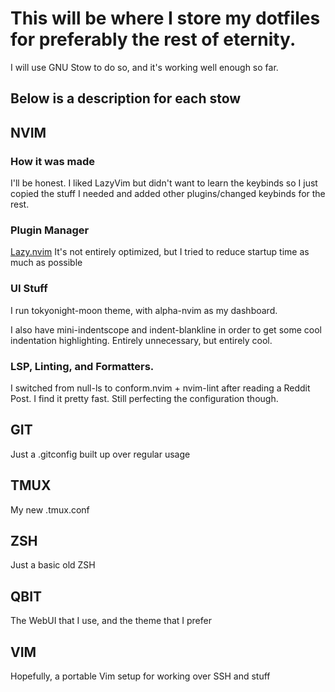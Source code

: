 # This will be where I store my dotfiles for preferably the rest of eternity.

I will use GNU Stow to do so, and it's working well enough so far.

## Below is a description for each stow

## NVIM

### How it was made

I'll be honest. I liked LazyVim but didn't want to learn the keybinds so I just copied the stuff I needed and added other plugins/changed keybinds for the rest.

### Plugin Manager

[Lazy.nvim](https://github.com/folke/lazy.nvim)
It's not entirely optimized, but I tried to reduce startup time as much as possible

### UI Stuff

I run tokyonight-moon theme, with alpha-nvim as my dashboard.

I also have mini-indentscope and indent-blankline in order to get some cool indentation highlighting. Entirely unnecessary, but entirely cool.

### LSP, Linting, and Formatters.

I switched from null-ls to conform.nvim + nvim-lint after reading a Reddit Post. I find it pretty fast. Still perfecting the configuration though.

## GIT

Just a .gitconfig built up over regular usage

## TMUX

My new .tmux.conf

## ZSH

Just a basic old ZSH

## QBIT

The WebUI that I use, and the theme that I prefer

## VIM

Hopefully, a portable Vim setup for working over SSH and stuff
